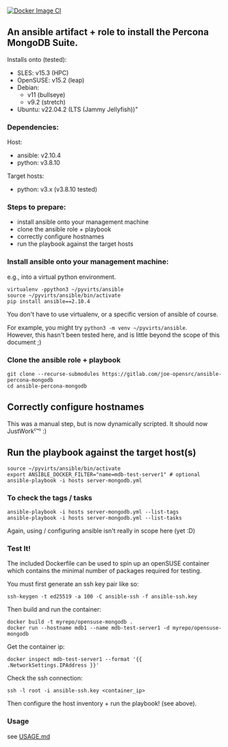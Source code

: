 [![Docker Image CI](https://github.com/joe-opensrc/ansible-percona-mongodb/actions/workflows/docker-image.yml/badge.svg)](https://github.com/joe-opensrc/ansible-percona-mongodb/actions/workflows/docker-image.yml)

## An ansible artifact + role to install the Percona MongoDB Suite.

Installs onto (tested):

- SLES:     v15.3 (HPC)
- OpenSUSE: v15.2 (leap)
- Debian:   
    - v11 (bullseye)
    - v9.2 (stretch)
- Ubuntu:   v22.04.2 (LTS (Jammy Jellyfish))"


### Dependencies:

Host:

- ansible: v2.10.4
- python:  v3.8.10

Target hosts:

- python:  v3.x (v3.8.10 tested)

### Steps to prepare:

- install ansible onto your management machine
- clone the ansible role + playbook
- correctly configure hostnames
- run the playbook against the target hosts

### Install ansible onto your management machine:

e.g., into a virtual python environment.  

```
virtualenv -ppython3 ~/pyvirts/ansible
source ~/pyvirts/ansible/bin/activate
pip install ansible==2.10.4
```

You don't have to use virtualenv, or a specific version of ansible of course.

For example, you might try `python3 -m venv ~/pyvirts/ansible`.</br>
However, this hasn't been tested here, and is little beyond the scope of this document ;)

### Clone the ansible role + playbook

```
git clone --recurse-submodules https://gitlab.com/joe-opensrc/ansible-percona-mongodb
cd ansible-percona-mongodb
```

## Correctly configure hostnames

This was a manual step, but is now dynamically scripted.
It should now JustWork⁽™⁾ :)


## Run the playbook against the target host(s)

```
source ~/pyvirts/ansible/bin/activate
export ANSIBLE_DOCKER_FILTER="name=mdb-test-server1" # optional 
ansible-playbook -i hosts server-mongodb.yml
```

### To check the tags / tasks

```
ansible-playbook -i hosts server-mongodb.yml --list-tags
ansible-playbook -i hosts server-mongodb.yml --list-tasks
```

Again, using / configuring ansible isn't really in scope here (yet :D)

### Test It!

The included Dockerfile can be used to spin up an openSUSE container </br>
which contains the minimal number of packages required for testing.

You must first generate an ssh key pair like so:

```
ssh-keygen -t ed25519 -a 100 -C ansible-ssh -f ansible-ssh.key
```

Then build and run the container:

```
docker build -t myrepo/opensuse-mongodb .
docker run --hostname mdb1 --name mdb-test-server1 -d myrepo/opensuse-mongodb 
```

Get the container ip:

```
docker inspect mdb-test-server1 --format '{{ .NetworkSettings.IPAddress }}'
```

Check the ssh connection:

```
ssh -l root -i ansible-ssh.key <container_ip>
```

Then configure the host inventory + run the playbook! (see above).

### Usage

see [USAGE.md](USAGE.md)
